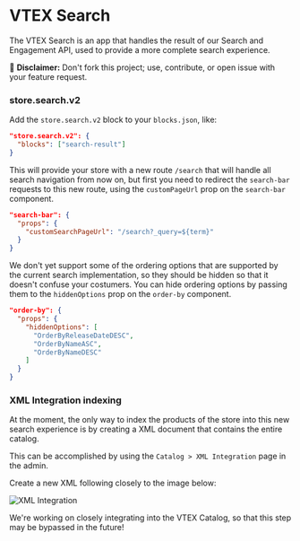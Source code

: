 # VTEX Search

The VTEX Search is an app that handles the result of our Search and Engagement API, used to provide
a more complete search experience.

:loudspeaker: **Disclaimer:** Don't fork this project; use, contribute, or open issue with your feature request.

### store.search.v2

Add the `store.search.v2` block to your `blocks.json`, like:

```json
"store.search.v2": {
  "blocks": ["search-result"]
}
```

This will provide your store with a new route `/search` that will handle all search navigation
from now on, but first you need to redirect the `search-bar` requests to this new route, using
the `customPageUrl` prop on the `search-bar` component.

```json
"search-bar": {
  "props": {
    "customSearchPageUrl": "/search?_query=${term}"
  }
}
```

We don't yet support some of the ordering options that are supported by the current search implementation,
so they should be hidden so that it doesn't confuse your costumers. You can hide ordering options by
passing them to the `hiddenOptions` prop on the `order-by` component.

```json
"order-by": {
  "props": {
    "hiddenOptions": [
      "OrderByReleaseDateDESC",
      "OrderByNameASC",
      "OrderByNameDESC"
    ]
  }
}
```

### XML Integration indexing

At the moment, the only way to index the products of the store into this new search experience is
by creating a XML document that contains the entire catalog.

This can be accomplished by using the `Catalog > XML Integration` page in the admin.

Create a new XML following closely to the image below:

![XML Integration](./images/XML.jpg)

We're working on closely integrating into the VTEX Catalog, so that this step may be bypassed in
the future!
